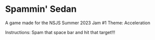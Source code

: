 # Spammin' Sedan

A game made for the NSJS Summer 2023 Jam #1
Theme: Acceleration

Instructions:
Spam that space bar and hit that target!!!
